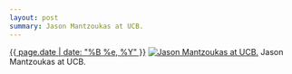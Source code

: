 ```yaml
---
layout: post
summary: Jason Mantzoukas at UCB.
---
```


<p>
  <time><a href="/286">{{ page.date | date: "%B %e, %Y" }}</a></time>
  <a href="/286"><img src="{{ site.assets_url }}/286-640.jpg" srcset="{{ site.assets_url }}/286-1280.jpg 1280w, {{ site.assets_url }}/286-960.jpg 960w, {{ site.assets_url }}/286-640.jpg 640w, {{ site.assets_url }}/286-320.jpg 320w" sizes="(min-width: 700px) 50vw, calc(100vw - 2rem)" alt="Jason Mantzoukas at UCB." /></a>
  <span>Jason Mantzoukas at UCB.</span>
</p>
